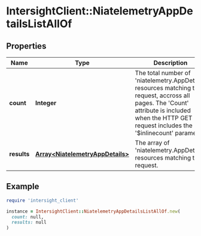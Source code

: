 # IntersightClient::NiatelemetryAppDetailsListAllOf

## Properties

| Name | Type | Description | Notes |
| ---- | ---- | ----------- | ----- |
| **count** | **Integer** | The total number of &#39;niatelemetry.AppDetails&#39; resources matching the request, accross all pages. The &#39;Count&#39; attribute is included when the HTTP GET request includes the &#39;$inlinecount&#39; parameter. | [optional] |
| **results** | [**Array&lt;NiatelemetryAppDetails&gt;**](NiatelemetryAppDetails.md) | The array of &#39;niatelemetry.AppDetails&#39; resources matching the request. | [optional] |

## Example

```ruby
require 'intersight_client'

instance = IntersightClient::NiatelemetryAppDetailsListAllOf.new(
  count: null,
  results: null
)
```

